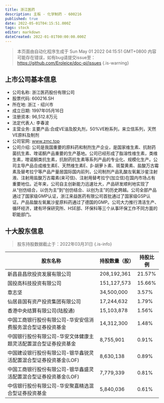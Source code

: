 ```yaml
---
title: 浙江医药
description: 主板 - 化学制药 - 600216
published: true
date: 2022-05-01T04:15:51.000Z
tags: stock
editor: markdown
dateCreated: 2022-01-01T00:00:00.000Z
---
```


> 本页面由自动化程序生成于 Sun May 01 2022 04:15:51 GMT+0800
> 内容可能存在错误，如有bug请提交issue至：https://github.com/Eroleice/doc-pi/issues
{.is-warning}

## 上市公司基本信息
- 公司名称: 浙江医药股份有限公司
- 股票代码: 600216.SH
- 所在地: 浙江 - 绍兴市
- 成立日期: 1997年05月16日
- 注册资本: 96,512.8万元
- 法定代表人: 李春波
- 主营业务: 主要产品:合成VE油及胶丸剂，50%VE粉系列，来立信系列，天然VE原料及制剂
- 公司官网: www.zmc.top
- 公司介绍: 公司是我国重要的原料药和制剂生产企业，是国家维生素、抗耐药菌抗生素、喹诺酮产品重要的生产基地。公司已经形成了脂溶性维生素，类维生素，喹诺酮类抗生素，抗耐药抗生素等系列产品的专业化、规模化生产。公司主导产品合成维生素E、天然维生素E、β-胡萝卜素、斑蝥黄素、盐酸万古霉素及替考拉宁等产品产量居国际国内前列，公司制剂产品乳酸左氧氟沙星注射液、注射用盐酸万古霉素(来可信)、注射用替考拉宁(加立信)在国内市场占有重要地位。近年来，公司自主创新能力迅速壮大，产品研发顺利地实现了从“创仿结合，以仿为主”到“创仿结合、以创为主”的历史跨越。公司全部产品通过了国家级GMP认证，浙江来益医药有限公司首批通过了国家级GSP认证。产品盐酸左氧氟沙星原料药通过了德国的GMP。公司大力推行清洁生产、循环经济，建有环保研究所、HSE部、环保科等三个从事环保工作不同方面的职能部门。


## 十大股东信息
> 股东持股数据截止于：2022年03月31日
{.is-info}

| 股东名称 | 持股数量（股） | 持股比例 |
| --- | --- | --- |
| 新昌县昌欣投资发展有限公司 | 208,192,361 | 21.57% |
| 国投高科技投资有限公司 | 151,127,573 | 15.66% |
| 章志坚 | 34,500,000 | 3.57% |
| 仙居县国有资产投资集团有限公司 | 17,244,632 | 1.79% |
| 香港中央结算有限公司(陆股通) | 15,103,878 | 1.56% |
| 中国工商银行股份有限公司-华安安信消费服务混合型证券投资基金 | 14,312,300 | 1.48% |
| 中国银行股份有限公司-华安文体健康主题灵活配置混合型证券投资基金 | 8,755,901 | 0.91% |
| 中国建设银行股份有限公司-银华鑫锐灵活配置混合型证券投资基金(LOF) | 8,630,138 | 0.89% |
| 中国工商银行股份有限公司-银华鑫盛灵活配置混合型证券投资基金(LOF) | 7,779,339 | 0.81% |
| 中信银行股份有限公司-华安聚嘉精选混合型证券投资基金 | 5,840,036 | 0.61% |




